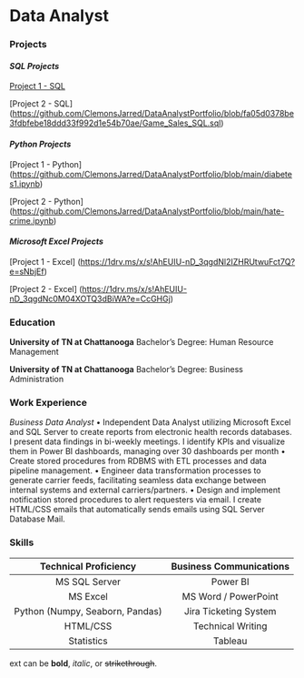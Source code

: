 # Data Analyst

### Projects
#### _SQL Projects_
[Project 1 - SQL](https://github.com/ClemonsJarred/DataAnalystPortfolio/blob/main/Vet_SQL.sql) 


[Project 2 - SQL]
(https://github.com/ClemonsJarred/DataAnalystPortfolio/blob/fa05d0378be3fdbfebe18ddd33f992d1e54b70ae/Game_Sales_SQL.sql)

#### _Python Projects_
[Project 1 - Python]
(https://github.com/ClemonsJarred/DataAnalystPortfolio/blob/main/diabetes1.ipynb)

[Project 2 - Python]
(https://github.com/ClemonsJarred/DataAnalystPortfolio/blob/main/hate-crime.ipynb)

#### _Microsoft Excel Projects_
[Project 1 - Excel]
(https://1drv.ms/x/s!AhEUIU-nD_3qgdNl2IZHRUtwuFct7Q?e=sNbjEf)

[Project 2 - Excel]
(https://1drv.ms/x/s!AhEUIU-nD_3qgdNc0M04XOTQ3dBiWA?e=CcGHGj)

### Education
**University of TN at Chattanooga**
Bachelor’s Degree: Human Resource Management

**University of TN at Chattanooga**
Bachelor’s Degree: Business Administration

### Work Experience
_Business Data Analyst_
•	Independent Data Analyst utilizing Microsoft Excel and SQL Server to create reports from electronic health records databases. I present data findings in bi-weekly meetings. I identify KPIs and visualize them in Power BI dashboards, managing over 30 dashboards per month
•	Create stored procedures from RDBMS with ETL processes and data pipeline management. 
•	Engineer data transformation processes to generate carrier feeds, facilitating seamless data exchange between internal systems and external carriers/partners.
•	Design and implement notification stored procedures to alert requesters via email. I create HTML/CSS emails that automatically sends emails using SQL Server Database Mail.

### Skills
| Technical Proficiency | Business Communications |
| :-----: | :---: |
| MS SQL Server | Power BI   |
| MS Excel | MS Word / PowerPoint   |
| Python (Numpy, Seaborn, Pandas) | Jira Ticketing System   |
| HTML/CSS | Technical Writing  |
| Statistics | Tableau |




ext can be **bold**, _italic_, or ~~strikethrough~~.
